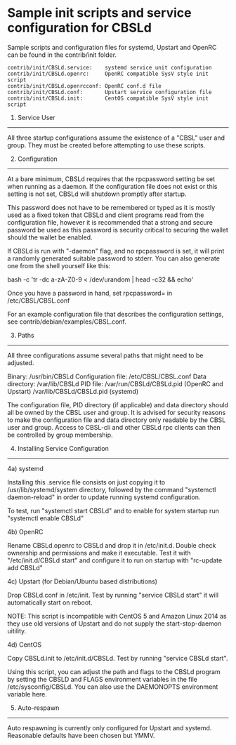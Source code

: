 Sample init scripts and service configuration for CBSLd
==========================================================

Sample scripts and configuration files for systemd, Upstart and OpenRC
can be found in the contrib/init folder.

    contrib/init/CBSLd.service:    systemd service unit configuration
    contrib/init/CBSLd.openrc:     OpenRC compatible SysV style init script
    contrib/init/CBSLd.openrcconf: OpenRC conf.d file
    contrib/init/CBSLd.conf:       Upstart service configuration file
    contrib/init/CBSLd.init:       CentOS compatible SysV style init script

1. Service User
---------------------------------

All three startup configurations assume the existence of a "CBSL" user
and group.  They must be created before attempting to use these scripts.

2. Configuration
---------------------------------

At a bare minimum, CBSLd requires that the rpcpassword setting be set
when running as a daemon.  If the configuration file does not exist or this
setting is not set, CBSLd will shutdown promptly after startup.

This password does not have to be remembered or typed as it is mostly used
as a fixed token that CBSLd and client programs read from the configuration
file, however it is recommended that a strong and secure password be used
as this password is security critical to securing the wallet should the
wallet be enabled.

If CBSLd is run with "-daemon" flag, and no rpcpassword is set, it will
print a randomly generated suitable password to stderr.  You can also
generate one from the shell yourself like this:

bash -c 'tr -dc a-zA-Z0-9 < /dev/urandom | head -c32 && echo'

Once you have a password in hand, set rpcpassword= in /etc/CBSL/CBSL.conf

For an example configuration file that describes the configuration settings,
see contrib/debian/examples/CBSL.conf.

3. Paths
---------------------------------

All three configurations assume several paths that might need to be adjusted.

Binary:              /usr/bin/CBSLd
Configuration file:  /etc/CBSL/CBSL.conf
Data directory:      /var/lib/CBSLd
PID file:            /var/run/CBSLd/CBSLd.pid (OpenRC and Upstart)
                     /var/lib/CBSLd/CBSLd.pid (systemd)

The configuration file, PID directory (if applicable) and data directory
should all be owned by the CBSL user and group.  It is advised for security
reasons to make the configuration file and data directory only readable by the
CBSL user and group.  Access to CBSL-cli and other CBSLd rpc clients
can then be controlled by group membership.

4. Installing Service Configuration
-----------------------------------

4a) systemd

Installing this .service file consists on just copying it to
/usr/lib/systemd/system directory, followed by the command
"systemctl daemon-reload" in order to update running systemd configuration.

To test, run "systemctl start CBSLd" and to enable for system startup run
"systemctl enable CBSLd"

4b) OpenRC

Rename CBSLd.openrc to CBSLd and drop it in /etc/init.d.  Double
check ownership and permissions and make it executable.  Test it with
"/etc/init.d/CBSLd start" and configure it to run on startup with
"rc-update add CBSLd"

4c) Upstart (for Debian/Ubuntu based distributions)

Drop CBSLd.conf in /etc/init.  Test by running "service CBSLd start"
it will automatically start on reboot.

NOTE: This script is incompatible with CentOS 5 and Amazon Linux 2014 as they
use old versions of Upstart and do not supply the start-stop-daemon uitility.

4d) CentOS

Copy CBSLd.init to /etc/init.d/CBSLd. Test by running "service CBSLd start".

Using this script, you can adjust the path and flags to the CBSLd program by
setting the CBSLD and FLAGS environment variables in the file
/etc/sysconfig/CBSLd. You can also use the DAEMONOPTS environment variable here.

5. Auto-respawn
-----------------------------------

Auto respawning is currently only configured for Upstart and systemd.
Reasonable defaults have been chosen but YMMV.
